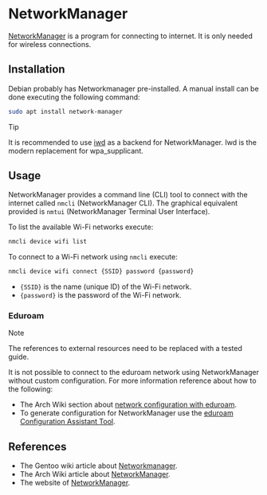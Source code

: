 # NetworkManager

[NetworkManager](https://networkmanager.dev) is a program for connecting to internet.
It is only needed for wireless connections.

## Installation

Debian probably has Networkmanager pre-installed.
A manual install can be done executing the following command:

```sh
sudo apt install network-manager
```

> [!TIP]
> It is recommended to use [iwd](https://wiki.gentoo.org/wiki/Iwd) as a backend for NetworkManager.
> Iwd is the modern replacement for wpa_supplicant.

## Usage

NetworkManager provides a command line (CLI) tool to connect with the internet called `nmcli` (NetworkManager CLI).
The graphical equivalent provided is `nmtui` (NetworkManager Terminal User Interface).

To list the available Wi-Fi networks execute:

```sh
nmcli device wifi list
```

To connect to a Wi-Fi network using `nmcli` execute:

```sh
nmcli device wifi connect {SSID} password {password}
```

- `{SSID}` is the name (unique ID) of the Wi-Fi network.
- `{password}` is the password of the Wi-Fi network.

### Eduroam

> [!NOTE]
> The references to external resources need to be replaced with a tested guide.

It is not possible to connect to the eduroam network using NetworkManager without custom configuration.
For more information reference about how to the following:

- The Arch Wiki section about [network configuration with eduroam](https://wiki.archlinux.org/title/Network_configuration/Wireless#eduroam).
- To generate configuration for NetworkManager use the [eduroam Configuration Assistant Tool](https://cat.eduroam.org/).

## References

- The Gentoo wiki article about [Networkmanager](https://wiki.gentoo.org/wiki/NetworkManager).
- The Arch Wiki article about [NetworkManager](https://wiki.archlinux.org/title/NetworkManager).
- The website of [NetworkManager](https://networkmanager.dev/docs/).
